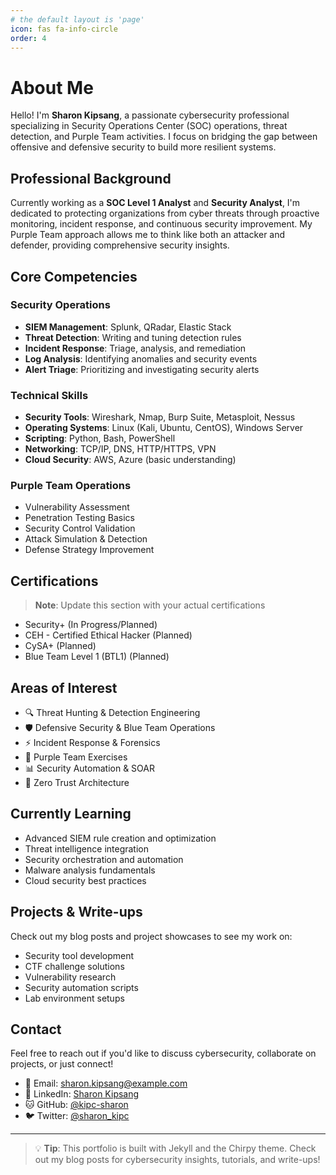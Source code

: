 ```yaml
---
# the default layout is 'page'
icon: fas fa-info-circle
order: 4
---
```


# About Me

Hello! I'm **Sharon Kipsang**, a passionate cybersecurity professional specializing in Security Operations Center (SOC) operations, threat detection, and Purple Team activities. I focus on bridging the gap between offensive and defensive security to build more resilient systems.

## Professional Background

Currently working as a **SOC Level 1 Analyst** and **Security Analyst**, I'm dedicated to protecting organizations from cyber threats through proactive monitoring, incident response, and continuous security improvement. My Purple Team approach allows me to think like both an attacker and defender, providing comprehensive security insights.

## Core Competencies

### Security Operations
- **SIEM Management**: Splunk, QRadar, Elastic Stack
- **Threat Detection**: Writing and tuning detection rules
- **Incident Response**: Triage, analysis, and remediation
- **Log Analysis**: Identifying anomalies and security events
- **Alert Triage**: Prioritizing and investigating security alerts

### Technical Skills
- **Security Tools**: Wireshark, Nmap, Burp Suite, Metasploit, Nessus
- **Operating Systems**: Linux (Kali, Ubuntu, CentOS), Windows Server
- **Scripting**: Python, Bash, PowerShell
- **Networking**: TCP/IP, DNS, HTTP/HTTPS, VPN
- **Cloud Security**: AWS, Azure (basic understanding)

### Purple Team Operations
- Vulnerability Assessment
- Penetration Testing Basics
- Security Control Validation
- Attack Simulation & Detection
- Defense Strategy Improvement

## Certifications

> **Note**: Update this section with your actual certifications

- Security+ (In Progress/Planned)
- CEH - Certified Ethical Hacker (Planned)
- CySA+ (Planned)
- Blue Team Level 1 (BTL1) (Planned)

## Areas of Interest

- 🔍 Threat Hunting & Detection Engineering
- 🛡️ Defensive Security & Blue Team Operations
- ⚡ Incident Response & Forensics
- 🎯 Purple Team Exercises
- 📊 Security Automation & SOAR
- 🔐 Zero Trust Architecture

## Currently Learning

- Advanced SIEM rule creation and optimization
- Threat intelligence integration
- Security orchestration and automation
- Malware analysis fundamentals
- Cloud security best practices

## Projects & Write-ups

Check out my blog posts and project showcases to see my work on:
- Security tool development
- CTF challenge solutions
- Vulnerability research
- Security automation scripts
- Lab environment setups

## Contact

Feel free to reach out if you'd like to discuss cybersecurity, collaborate on projects, or just connect!

- 📧 Email: [sharon.kipsang@example.com](mailto:sharon.kipsang@example.com)
- 💼 LinkedIn: [Sharon Kipsang](https://www.linkedin.com/in/sharon-kipsang)
- 🐱 GitHub: [@kipc-sharon](https://github.com/kipc-sharon)
- 🐦 Twitter: [@sharon_kipc](https://twitter.com/sharon_kipc)

---

> 💡 **Tip**: This portfolio is built with Jekyll and the Chirpy theme. Check out my blog posts for cybersecurity insights, tutorials, and write-ups!
